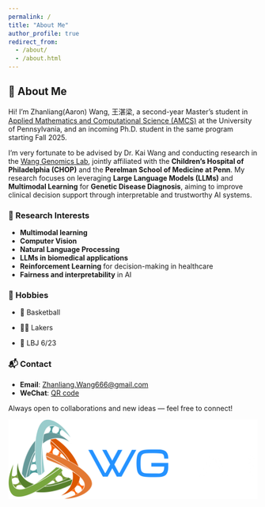 ```yaml
---
permalink: /
title: "About Me"
author_profile: true
redirect_from: 
  - /about/
  - /about.html
---
```

## 👋 About Me

Hi! I’m Zhanliang(Aaron) Wang, 王湛梁, a second-year Master’s student in [Applied Mathematics and Computational Science (AMCS)](https://amcs.upenn.edu/) at the University of Pennsylvania, and an incoming Ph.D. student in the same program starting Fall 2025.

I’m very fortunate to be advised by Dr. Kai Wang and conducting research in the [Wang Genomics Lab](https://wglab.org/), jointly affiliated with the **Children’s Hospital of Philadelphia (CHOP)** and the **Perelman School of Medicine at Penn**. My research focuses on leveraging **Large Language Models (LLMs)** and **Multimodal Learning** for **Genetic Disease Diagnosis**, aiming to improve clinical decision support through interpretable and trustworthy AI systems.

### 🔬 Research Interests
- **Multimodal learning** 
- **Computer Vision** 
- **Natural Language Processing** 
- **LLMs in biomedical applications**
- **Reinforcement Learning** for decision-making in healthcare
- **Fairness and interpretability** in AI

### 🎯 Hobbies

- 🏀 Basketball

- 💜💛 Lakers

- 👑 LBJ 6/23 

### 📬 Contact

- **Email**: [Zhanliang.Wang666@gmail.com](mailto:zhanliang.wang666@gmail.com)  
- **WeChat**: [QR code](../images/wechat_qr.jpg)

Always open to collaborations and new ideas — feel free to connect!

![Wang Lab](../images/logo-light.png)

